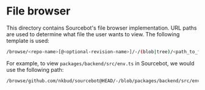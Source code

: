 # File browser

This directory contains Sourcebot's file browser implementation. URL paths are used to determine what file the user wants to view. The following template is used:

```sh
/browse/<repo-name>[@<optional-revision-name>]/-/(blob|tree)/<path_to_file>
```

For example, to view `packages/backend/src/env.ts` in Sourcebot, we would use the following path:
```sh
/browse/github.com/nkbud/sourcebot@HEAD/-/blob/packages/backend/src/env.ts
```
